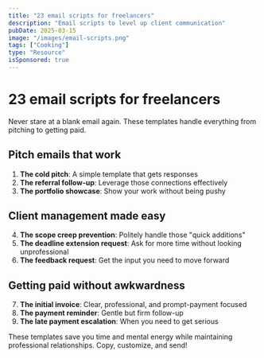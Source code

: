 ```yaml
---
title: "23 email scripts for freelancers"
description: "Email scripts to level up client communication"
pubDate: 2025-03-15
image: "/images/email-scripts.png"
tags: ["Cooking"]
type: "Resource"
isSponsored: true
---
```


# 23 email scripts for freelancers

Never stare at a blank email again. These templates handle everything from pitching to getting paid.

## Pitch emails that work

1. **The cold pitch**: A simple template that gets responses
2. **The referral follow-up**: Leverage those connections effectively
3. **The portfolio showcase**: Show your work without being pushy

## Client management made easy

4. **The scope creep prevention**: Politely handle those "quick additions"
5. **The deadline extension request**: Ask for more time without looking unprofessional
6. **The feedback request**: Get the input you need to move forward

## Getting paid without awkwardness

7. **The initial invoice**: Clear, professional, and prompt-payment focused
8. **The payment reminder**: Gentle but firm follow-up
9. **The late payment escalation**: When you need to get serious

These templates save you time and mental energy while maintaining professional relationships. Copy, customize, and send!